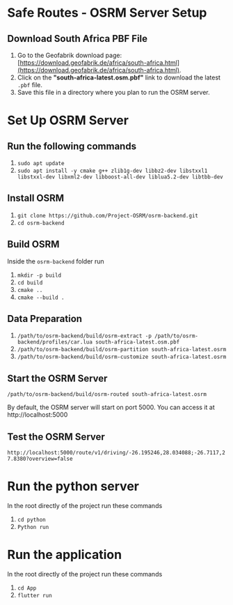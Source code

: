 # Safe Routes - OSRM Server Setup


## Download South Africa PBF File

1. Go to the Geofabrik download page: [https://download.geofabrik.de/africa/south-africa.html](https://download.geofabrik.de/africa/south-africa.html).
2. Click on the **"south-africa-latest.osm.pbf"** link to download the latest `.pbf` file.
3. Save this file in a directory where you plan to run the OSRM server.


# Set Up OSRM Server
## Run the following commands

1. `sudo apt update`
2. `sudo apt install -y cmake g++ zlib1g-dev libbz2-dev libstxxl1 libstxxl-dev libxml2-dev libboost-all-dev liblua5.2-dev libtbb-dev`

## Install OSRM

1. `git clone https://github.com/Project-OSRM/osrm-backend.git`
2. `cd osrm-backend`

## Build OSRM

Inside the `osrm-backend` folder run

1. `mkdir -p build`
2. `cd build`
3. `cmake ..`
4. `cmake --build .`

## Data Preparation

1. `/path/to/osrm-backend/build/osrm-extract -p /path/to/osrm-backend/profiles/car.lua south-africa-latest.osm.pbf`
2. `/path/to/osrm-backend/build/osrm-partition south-africa-latest.osrm`
3. `/path/to/osrm-backend/build/osrm-customize south-africa-latest.osrm`

## Start the OSRM Server

`/path/to/osrm-backend/build/osrm-routed south-africa-latest.osrm`

By default, the OSRM server will start on port 5000. You can access it at http://localhost:5000

## Test the OSRM Server

`http://localhost:5000/route/v1/driving/-26.195246,28.034088;-26.7117,27.8380?overview=false`

# Run the python server

In the root directly of the project run these commands

1. `cd python`
2. `Python run`

# Run the application

In the root directly of the project run these commands

1. `cd App`
2. `flutter run`

